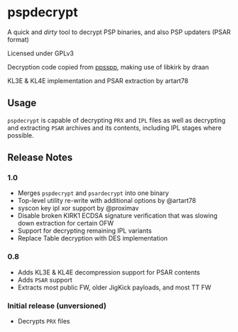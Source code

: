 # pspdecrypt
A quick and *dirty* tool to decrypt PSP binaries, and also PSP updaters (PSAR format)

Licensed under GPLv3

Decryption code copied from [ppsspp](https://github.com/hrydgard/ppsspp/), making use of libkirk by draan

KL3E & KL4E implementation and PSAR extraction by artart78

## Usage
`pspdecrypt` is capable of decrypting `PRX` and `IPL` files as well as decrypting and extracting `PSAR` archives and its contents, including IPL stages where possible.

## Release Notes
### 1.0
 * Merges `pspdecrypt` and `psardecrypt` into one binary
 * Top-level utility re-write with additional options by @artart78
 * syscon key ipl xor support by @proximav
 * Disable broken KIRK1 ECDSA signature verification that was slowing down extraction for certain OFW
 * Support for decrypting remaining IPL variants
 * Replace Table decryption with DES implementation
### 0.8
 * Adds KL3E & KL4E decompression support for PSAR contents
 * Adds `PSAR` support
 * Extracts most public FW, older JigKick payloads, and most TT FW
 
### Initial release (unversioned)
 * Decrypts `PRX` files
